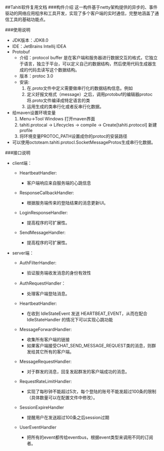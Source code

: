 ##Tahiti软件复用文档
###构件介绍
这一构件基于netty架构提供的异步的、事件驱动的网络应用程序和工具开发，实现了多个客户端的实时通信，完整地涵盖了通信工具的基础功能点。


###使用说明
- JDK版本：JDK8.0
- IDE：JetBrains Intellij IDEA
- Protobuf
  * 介绍：protocol buffer 是在客户端和服务器进行数据交互的格式，它独立于语言，独立于平台，可以定义自己的数据结构，然后使用代码生成器生成的代码去读写这个数据结构。
  * 版本：protoc 3.0
  * 安装:
    1. 在.proto文件中定义需要做串行化的数据结构信息。例如
    2. 定义好报文格式（message）之后，调用protobuf的编辑器protoc 将.proto文件编译成特定语言的类
    3. 运用生成的类串行化或者反串行化数据。
- 给maven设置环境变量
  1. Menu->Tool Windows 打开maven界面
  2. tahiti.protocal -> Lifecycles -> compile -> Create[tahiti.protocol] 新建profile
  3. 将环境变量PROTOC_PATH设置成你的protoc的安装路径
- 可以使用octoteam.tahiti.protocl.SocketMessageProtos生成串行化数据。

###接口说明
- client端：
  * HeartbeatHandler:
  	* 客户端响应来自服务端的心跳信息

  * ResponseCallbackHandler:
  	* 根据服务端传来的登陆结果的消息更新UI。

  * LoginResponseHandler:
  	* 提高程序的可扩展性。

  * SendMessageHandler:
	* 提高程序的可扩展性。

- server端：
  * AuthFilterHandler: 
	* 验证服务端收发消息的身份有效性

  * AuthRequestHandler：
	* 处理客户端登陆消息。

  * HeartbeatHandler:
	* 在收到 IdleStateEvent 发送 HEARTBEAT_EVENT，从而在配合 IdleStateHandler 的情况下可以实现心跳功能

  * MessageForwardHandler:
	* 收集所有客户端的链接
	* 如果客户端接受CHAT_SEND_MESSAGE_REQUEST类的消息，则群发给其它所有的客户端。

  * MessageRequestHandler:
	* 对于群发的消息，回复发起群发的客户端成功的消息。

  * RequestRateLimitHandler:
	* 实现了每秒钟不能超过5次，每个登陆的账号不能发超过100条的限制（具体数量可以在配置文件中修改）。

  * SessionExpireHandler
	* 提醒用户在发送超过100条之后session过期

  * UserEventHandler
	* 	把所有的event都传给eventbus，根据event类型来调用不同的订阅者。

